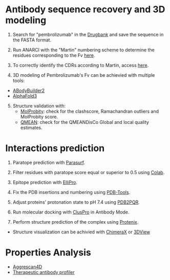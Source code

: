 
# Antibody sequence recovery and 3D modeling

1. Search for "pembrolizumab" in the [Drugbank](https://go.drugbank.com/) and save the sequence in the FASTA format.

2. Run ANARCI with the "Martin" numbering scheme to determine the residues corresponding to the Fv [here](https://opig.stats.ox.ac.uk/webapps/sabdab-sabpred/sabpred/anarci/).

3. To correctly identify the CDRs according to Martin, access [here](http://www.bioinf.org.uk/abs/info.html).

4. 3D modeling of Pembrolizumab's Fv can be achievied with multiple tools:
  - [ABodyBuilder2](https://opig.stats.ox.ac.uk/webapps/sabdab-sabpred/sabpred/abodybuilder2/) 
  - [AlphaFold3](https://alphafoldserver.com/)

5. Structure validation with:
   - [MolProbity](https://molprobity.biochem.duke.edu/): check for the clashscore, Ramachandran outliers and MolProbity score.
   - [QMEAN](https://swissmodel.expasy.org/qmean/): check for the QMEANDisCo Global and local quality estimates.

# Interactions prediction

1. Paratope prediction with [Parasurf](https://huggingface.co/spaces/angepapa/ParaSurf).

2. Filter residues with paratope score equal or superior to 0.5 using [Colab](https://colab.research.google.com/drive/1GLWdmNNblMR6jfrydyR56pu2sXYf2Mhb?usp=sharing).

3. Epitope prediction with [ElliPro](http://tools.iedb.org/ellipro/).

4. Fix the PDB insertions and numbering using [PDB-Tools](https://rascar.science.uu.nl/pdbtools/submit).

5. Adjust proteins' protonation state to pH 7.4 using [PDB2PQR](https://server.poissonboltzmann.org/pdb2pqr).

6. Run molecular docking with [ClusPro](https://cluspro.org/home.php) in Antibody Mode.

7. Perform structure prediction of the complex using [Protenix](https://protenix-server.com/model/prediction/add).

- Structure visualization can be achivied with [ChimeraX](https://www.cgl.ucsf.edu/chimerax/download.html) or [3DView](https://www.rcsb.org/3d-view)

# Properties Analysis

- [Aggrescan4D](https://biocomp.chem.uw.edu.pl/a4d/)
- [Therapeutic antibody profiler](https://opig.stats.ox.ac.uk/webapps/sabdab-sabpred/sabpred/tap)


